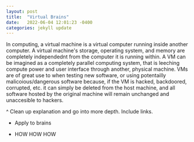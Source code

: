 ```yaml
---
layout: post
title:  "Virtual Brains"
date:   2022-06-04 12:01:23 -0400
categories: jekyll update
---
```


In computing, a virtual machine is a virtual computer running inside another computer. A virtual machine's storage, operating system, and memory are completely independednt from the computer it is running within. A VM can be imagined as a completely parallel computing system, that is leeching compute power and user interface through another, physical machine. VMs are of great use to when testing new software, or using potentailly malicoious/dangerous software because, if the VM is hacked, backdoored, corrupted, etc. it can simply be deleted from the host machine, and all software hosted by the original machine will remain unchanged and unaccesible to hackers.

^ Clean up explanation and go into more depth. Include links. 

- Apply to brains

- HOW HOW HOW 

[jekyll-docs]: https://jekyllrb.com/docs/home
[jekyll-gh]:   https://github.com/jekyll/jekyll
[jekyll-talk]: https://talk.jekyllrb.com/
